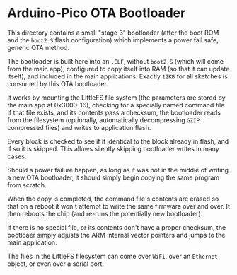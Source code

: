 # Arduino-Pico OTA Bootloader

This directory contains a small "stage 3" bootloader (after the boot ROM and the ``boot2.S`` flash configuration) which implements a power fail safe, generic OTA method.

The bootloader is built here into an ``.ELF``, without ``boot2.S`` (which will come from the main app), configured to copy itself into RAM (so that it can update itself), and included in the main applications.  Exactly ``12KB`` for all sketches is consumed by this OTA bootloader.

It works by mounting the LittleFS file system (the parameters are stored by the main app at 0x3000-16), checking for a specially named command file.  If that file exists, and its contents pass a checksum, the bootloader reads from the filesystem (optionally, automatically decompressing ``GZIP`` compressed files) and writes to application flash.

Every block is checked to see if it identical to the block already in flash, and if so it is skipped.  This allows silently skipping bootloader writes in many cases.

Should a power failure happen, as long as it was not in the middle of writing a new OTA bootloader, it should simply begin copying the same program from scratch.

When the copy is completed, the command file's contents are erased so that on a reboot it won't attempt to write the same firmware over and over.  It then reboots the chip (and re-runs the potentially new bootloader).

If there is no special file, or its contents don't have a proper checksum, the bootloaer simply adjusts the ARM internal vector pointers and jumps to the main application.

The files in the LittleFS filesystem can come over ``WiFi``, over an ``Ethernet`` object, or even over a serial port.
